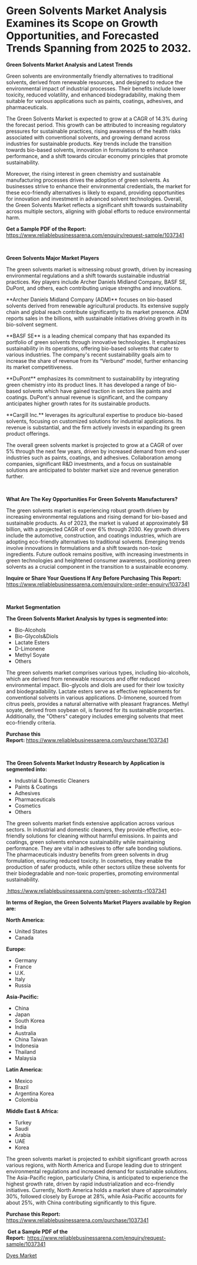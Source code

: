 <p><h1>Green Solvents Market Analysis Examines its Scope on Growth Opportunities, and Forecasted Trends Spanning from 2025 to 2032.</h1></p><p><strong>Green Solvents Market Analysis and Latest Trends</strong></p>
<p><p>Green solvents are environmentally friendly alternatives to traditional solvents, derived from renewable resources, and designed to reduce the environmental impact of industrial processes. Their benefits include lower toxicity, reduced volatility, and enhanced biodegradability, making them suitable for various applications such as paints, coatings, adhesives, and pharmaceuticals.</p><p>The Green Solvents Market is expected to grow at a CAGR of 14.3% during the forecast period. This growth can be attributed to increasing regulatory pressures for sustainable practices, rising awareness of the health risks associated with conventional solvents, and growing demand across industries for sustainable products. Key trends include the transition towards bio-based solvents, innovation in formulations to enhance performance, and a shift towards circular economy principles that promote sustainability.</p><p>Moreover, the rising interest in green chemistry and sustainable manufacturing processes drives the adoption of green solvents. As businesses strive to enhance their environmental credentials, the market for these eco-friendly alternatives is likely to expand, providing opportunities for innovation and investment in advanced solvent technologies. Overall, the Green Solvents Market reflects a significant shift towards sustainability across multiple sectors, aligning with global efforts to reduce environmental harm.</p></p>
<p><strong>Get a Sample PDF of the Report:&nbsp;</strong> <a href="https://www.reliablebusinessarena.com/enquiry/request-sample/1037341?utm_campaign=2175&utm_medium=2&utm_source=Github&utm_content=ia&utm_term=02042025&utm_id=green-solvents">https://www.reliablebusinessarena.com/enquiry/request-sample/1037341</a></p>
<p>&nbsp;</p>
<p><strong>Green Solvents Major Market Players</strong></p>
<p><p>The green solvents market is witnessing robust growth, driven by increasing environmental regulations and a shift towards sustainable industrial practices. Key players include Archer Daniels Midland Company, BASF SE, DuPont, and others, each contributing unique strengths and innovations.</p><p>**Archer Daniels Midland Company (ADM)** focuses on bio-based solvents derived from renewable agricultural products. Its extensive supply chain and global reach contribute significantly to its market presence. ADM reports sales in the billions, with sustainable initiatives driving growth in its bio-solvent segment.</p><p>**BASF SE** is a leading chemical company that has expanded its portfolio of green solvents through innovative technologies. It emphasizes sustainability in its operations, offering bio-based solvents that cater to various industries. The company's recent sustainability goals aim to increase the share of revenue from its “Verbund” model, further enhancing its market competitiveness.</p><p>**DuPont** emphasizes its commitment to sustainability by integrating green chemistry into its product lines. It has developed a range of bio-based solvents which have gained traction in sectors like paints and coatings. DuPont's annual revenue is significant, and the company anticipates higher growth rates for its sustainable products.</p><p>**Cargill Inc.** leverages its agricultural expertise to produce bio-based solvents, focusing on customized solutions for industrial applications. Its revenue is substantial, and the firm actively invests in expanding its green product offerings.</p><p>The overall green solvents market is projected to grow at a CAGR of over 5% through the next few years, driven by increased demand from end-user industries such as paints, coatings, and adhesives. Collaboration among companies, significant R&D investments, and a focus on sustainable solutions are anticipated to bolster market size and revenue generation further.</p></p>
<p>&nbsp;</p>
<p><strong>What Are The Key Opportunities For Green Solvents Manufacturers?</strong></p>
<p><p>The green solvents market is experiencing robust growth driven by increasing environmental regulations and rising demand for bio-based and sustainable products. As of 2023, the market is valued at approximately $8 billion, with a projected CAGR of over 6% through 2030. Key growth drivers include the automotive, construction, and coatings industries, which are adopting eco-friendly alternatives to traditional solvents. Emerging trends involve innovations in formulations and a shift towards non-toxic ingredients. Future outlook remains positive, with increasing investments in green technologies and heightened consumer awareness, positioning green solvents as a crucial component in the transition to a sustainable economy.</p></p>
<p><strong>Inquire or Share Your Questions If Any Before Purchasing This Report:</strong> <a href="https://www.reliablebusinessarena.com/enquiry/pre-order-enquiry/1037341?utm_campaign=2175&utm_medium=2&utm_source=Github&utm_content=ia&utm_term=02042025&utm_id=green-solvents">https://www.reliablebusinessarena.com/enquiry/pre-order-enquiry/1037341</a></p>
<p>&nbsp;</p>
<p><strong>Market Segmentation</strong></p>
<p><strong>The Green Solvents Market Analysis by types is segmented into:</strong></p>
<p><ul><li>Bio-Alcohols</li><li>Bio-Glycols&Diols</li><li>Lactate Esters</li><li>D-Limonene</li><li>Methyl Soyate</li><li>Others</li></ul></p>
<p><p>The green solvents market comprises various types, including bio-alcohols, which are derived from renewable resources and offer reduced environmental impact. Bio-glycols and diols are used for their low toxicity and biodegradability. Lactate esters serve as effective replacements for conventional solvents in various applications. D-limonene, sourced from citrus peels, provides a natural alternative with pleasant fragrances. Methyl soyate, derived from soybean oil, is favored for its sustainable properties. Additionally, the "Others" category includes emerging solvents that meet eco-friendly criteria.</p></p>
<p><strong>Purchase this Report:&nbsp;</strong><a href="https://www.reliablebusinessarena.com/purchase/1037341?utm_campaign=2175&utm_medium=2&utm_source=Github&utm_content=ia&utm_term=02042025&utm_id=green-solvents">https://www.reliablebusinessarena.com/purchase/1037341</a></p>
<p>&nbsp;</p>
<p><strong>The Green Solvents Market Industry Research by Application is segmented into:</strong></p>
<p><ul><li>Industrial & Domestic Cleaners</li><li>Paints & Coatings</li><li>Adhesives</li><li>Pharmaceuticals</li><li>Cosmetics</li><li>Others</li></ul></p>
<p><p>The green solvents market finds extensive application across various sectors. In industrial and domestic cleaners, they provide effective, eco-friendly solutions for cleaning without harmful emissions. In paints and coatings, green solvents enhance sustainability while maintaining performance. They are vital in adhesives to offer safe bonding solutions. The pharmaceuticals industry benefits from green solvents in drug formulation, ensuring reduced toxicity. In cosmetics, they enable the production of safer products, while other sectors utilize these solvents for their biodegradable and non-toxic properties, promoting environmental sustainability.</p></p>
<p><a href="https://www.reliablebusinessarena.com/green-solvents-r1037341?utm_campaign=2175&utm_medium=2&utm_source=Github&utm_content=ia&utm_term=02042025&utm_id=green-solvents">&nbsp;https://www.reliablebusinessarena.com/green-solvents-r1037341</a></p>
<p><strong>In terms of Region, the Green Solvents Market Players available by Region are:</strong></p>
<p>
    <p> <strong> North America: </strong>
        <ul>
            <li>United States</li>
            <li>Canada</li>
        </ul>
        </p> 
    <p> <strong> Europe: </strong>
        <ul>
            <li>Germany</li>
            <li>France</li>
            <li>U.K.</li>
            <li>Italy</li>
            <li>Russia</li>
        </ul>
        </p> 
    <p> <strong> Asia-Pacific: </strong>
        <ul>
            <li>China</li>
            <li>Japan</li>
            <li>South Korea</li>
            <li>India</li>
            <li>Australia</li>
            <li>China Taiwan</li>
            <li>Indonesia</li>
            <li>Thailand</li>
            <li>Malaysia</li>
        </ul>
        </p> 
    <p> <strong> Latin America: </strong>
        <ul>
            <li>Mexico</li>
            <li>Brazil</li>
            <li>Argentina Korea</li>
            <li>Colombia</li>
        </ul>
        </p> 
    <p> <strong> Middle East & Africa: </strong>
        <ul>
            <li>Turkey</li>
            <li>Saudi</li>
            <li>Arabia</li>
            <li>UAE</li>
            <li>Korea</li>
        </ul>
    </p>
    </p>
<p><p>The green solvents market is projected to exhibit significant growth across various regions, with North America and Europe leading due to stringent environmental regulations and increased demand for sustainable solutions. The Asia-Pacific region, particularly China, is anticipated to experience the highest growth rate, driven by rapid industrialization and eco-friendly initiatives. Currently, North America holds a market share of approximately 30%, followed closely by Europe at 28%, while Asia-Pacific accounts for about 25%, with China contributing significantly to this figure.</p></p>
<p><strong>Purchase this Report: </strong><a href="https://www.reliablebusinessarena.com/purchase/1037341?utm_campaign=2175&utm_medium=2&utm_source=Github&utm_content=ia&utm_term=02042025&utm_id=green-solvents">https://www.reliablebusinessarena.com/purchase/1037341</a></p>
<p>&nbsp;<strong>Get a Sample PDF of the Report:&nbsp;&nbsp;</strong><a href="https://www.reliablebusinessarena.com/enquiry/request-sample/1037341?utm_campaign=2175&utm_medium=2&utm_source=Github&utm_content=ia&utm_term=02042025&utm_id=green-solvents">https://www.reliablebusinessarena.com/enquiry/request-sample/1037341</a></p>
<p><strong></strong></p>
<p><p><a href="https://github.com/JosephineMcguire65/Market-Research-Report-List-2/blob/main/dyes-market.md?utm_campaign=2175&utm_medium=2&utm_source=Github&utm_content=ia&utm_term=02042025&utm_id=green-solvents">Dyes Market</a></p></p>